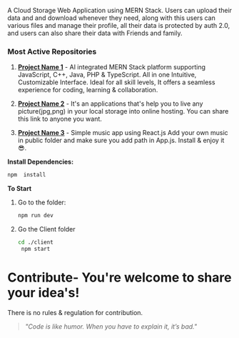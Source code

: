 A Cloud Storage Web Application using MERN Stack. Users can upload their data and and download whenever they need, along with this users can various files and manage their profile, all their data is protected by auth 2.0, and users can also share their data with Friends and family.


### Most Active Repositories
1. **[Project Name 1](https://github.com/Abhinaba12/CodeHub)** - AI integrated MERN Stack platform supporting JavaScript, C++, Java, PHP & TypeScript. All in one Intuitive, Customizable Interface. Ideal for all skill levels, It offers a seamless experience for coding, learning & collaboration.
   
2. **[Project Name 2](https://github.com/Abhinaba12/PicLink)** - It's an applications that's help you to live any picture(jpg,png) in your local storage into online hosting. You can share this link to anyone you want.
   
3. **[Project Name 3](https://github.com/Abhinaba12/Music)** - Simple music app using React.js Add your own music in public folder and make sure you add path in App.js. Install & enjoy it😎.


**Install Dependencies:**

   ```bash
   npm  install
   ```

**To Start**

1. Go to the folder:
   ```bash
   npm run dev
   ```

2. Go the Client folder
   ```bash
   cd ./client
    npm start
   ```

# Contribute- You're welcome to share your idea's!
There is no rules & regulation for contribution. 


  
> _"Code is like humor. When you have to explain it, it’s bad."_ 
